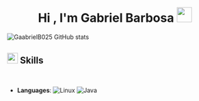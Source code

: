 
<h1 align="center"><b>Hi , I'm Gabriel Barbosa </b><img src="https://media.giphy.com/media/hvRJCLFzcasrR4ia7z/giphy.gif" width="35"></h1>

![GaabrielB025 GitHub stats](https://github-readme-stats.vercel.app/api?username=GaabrielB025&show_icons=true&theme=dracula)<br>

## <img src="https://media2.giphy.com/media/QssGEmpkyEOhBCb7e1/giphy.gif?cid=ecf05e47a0n3gi1bfqntqmob8g9aid1oyj2wr3ds3mg700bl&rid=giphy.gif" width ="25"><b> Skills</b>
<br>

<p align="center">

- **Languages**:
    ![Linux](https://img.shields.io/badge/Linux-FCC624?style=for-the-badge&logo=linux&logoColor=black)
    ![Java](https://img.shields.io/badge/Java-ED8B00?style=for-the-badge&logo=java&logoColor=white)

<br>   

